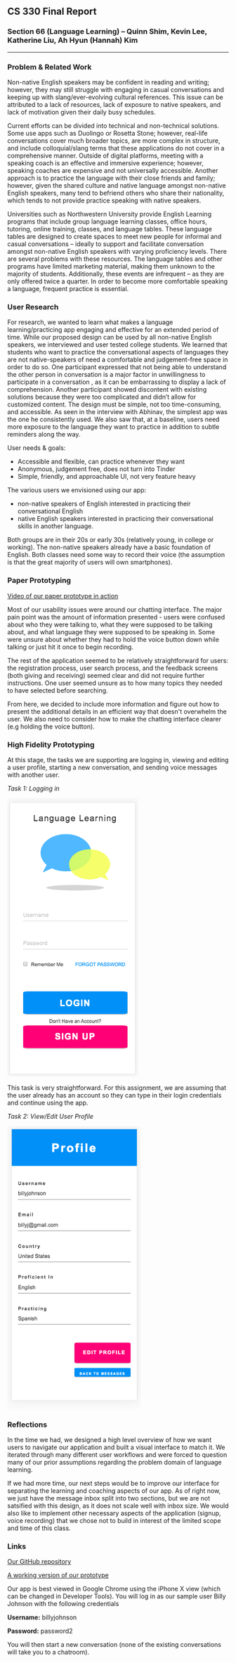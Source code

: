## CS 330 Final Report

### Section 66 (Language Learning) – Quinn Shim, Kevin Lee, Katherine Liu, Ah Hyun (Hannah) Kim

---

### Problem & Related Work

Non-native English speakers may be confident in reading and writing; however, they may still struggle with engaging in casual conversations and keeping up with slang/ever-evolving cultural references. This issue can be attributed to a lack of resources, lack of exposure to native speakers, and lack of motivation given their daily busy schedules. 

Current efforts can be divided into technical and non-technical solutions. Some use apps such as Duolingo or Rosetta Stone; however, real-life conversations cover much broader topics, are more complex in structure, and include colloquial/slang terms that these applications do not cover in a comprehensive manner. Outside of digital platforms, meeting with a speaking coach is an effective and immersive experience; however, speaking coaches are expensive and not universally accessible. Another approach is to practice the language with their close friends and family; however, given the shared culture and native language amongst non-native English speakers, many tend to befriend others who share their nationality, which tends to not provide practice speaking with native speakers. 

Universities such as Northwestern University provide English Learning programs that include group language learning classes, office hours, tutoring, online training, classes, and language tables. These language tables are designed to create spaces to meet new people for informal and casual conversations – ideally to support and facilitate conversation amongst non-native English speakers with varying proficiency levels. There are several problems with these resources. The language tables and other programs have limited marketing material, making them unknown to the majority of students. Additionally, these events are infrequent – as they are only offered twice a quarter. In order to become more comfortable speaking a language, frequent practice is essential. 

### User Research

For research, we wanted to learn what makes a language learning/practicing app engaging and effective for an extended period of time.  While our proposed design can be used by all non-native English speakers, we interviewed and user tested college students. We learned that students who want to practice the conversational aspects of languages they are not native-speakers of need a comfortable and judgement-free space in order to do so. One participant expressed that not being able to understand the other person in conversation is a major factor in unwillingness to participate in a conversation , as it can be embarrassing to display a lack of comprehension. Another participant showed discontent with existing solutions because they were too complicated and didn’t allow for customized content. The design must be simple, not too time-consuming, and accessible. As seen in the interview with Abhinav, the simplest app was the one he consistently used.  We also saw that, at a baseline, users need more exposure to the language they want to practice in addition to subtle reminders along the way. 

User needs & goals:
- Accessible and flexible, can practice whenever they want
- Anonymous, judgement free, does not turn into Tinder
- Simple, friendly, and approachable UI, not very feature heavy
  
The various users we envisioned using our app:
- non-native speakers of English interested in practicing their conversational English
- native English speakers interested in practicing their conversational skills in another language. 

Both groups are in their 20s or early 30s (relatively young, in college or working). The non-native speakers already have a basic foundation of English. Both classes need some way to record their voice (the assumption is that the great majority of users will own smartphones). 

### Paper Prototyping

[Video of our paper prototype in action](https://vimeo.com/391038108)

Most of our usability issues were around our chatting interface. The major pain point was the amount of information presented - users were confused about who they were talking to, what they were supposed to be talking about, and what language they were supposed to be speaking in. Some were unsure about whether they had to hold the voice button down while talking or just hit it once to begin recording. 

The rest of the application seemed to be relatively straightforward for users: the registration process, user search process, and the feedback screens (both giving and receiving) seemed clear and did not require further instructions. One user seemed unsure as to how many topics they needed to have selected before searching. 

From here, we decided to include more information and figure out how to present the additional details in an efficient way that doesn't overwhelm the user. We also need to consider how to make the chatting interface clearer (e.g holding the voice button). 

### High Fidelity Prototyping

At this stage, the tasks we are supporting are logging in, viewing and editing a user profile, starting a new conversation, and sending voice messages with another user. 

*Task 1: Logging in*

![](Task1_Screen1Login.png)

This task is very straightforward. For this assignment, we are assuming that the user already has an account so they can type in their login credentials and continue using the app.

*Task 2: View/Edit User Profile*

![](Task2_Screen2ProfileDISPLAY.png)



### Reflections

In the time we had, we designed a high level overview of how we want users to navigate our application and built a visual interface to match it. We iterated through many different user workflows and were forced to question many of our prior assumptions regarding the problem domain of language learning.

If we had more time, our next steps would be to improve our interface for separating the learning and coaching aspects of our app. As of right now, we just have the message inbox split into two sections, but we are not satsified with this design, as it does not scale well with inbox size. We would also like to implement other necessary aspects of the application (signup, voice recording) that we chose not to build in interest of the limited scope and time of this class.

### Links

[Our GitHub repository](https://github.com/CS-330-Language-Learning/language-learning/tree/project_8)

[A working version of our prototype](https://cs-330-language-learning.github.io/language-learning/login.html)

Our app is best viewed in Google Chrome using the iPhone X view (which can be changed in Developer Tools). You will log in as our sample user Billy Johnson with the following credentials

**Username:** billyjohnson

**Password:** password2

You will then start a new conversation (none of the existing conversations will take you to a chatroom). 
